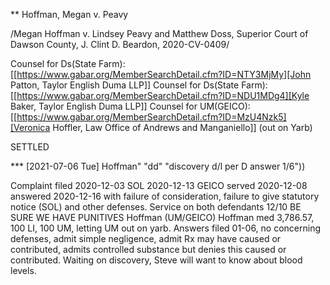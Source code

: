** Hoffman, Megan v. Peavy

/Megan Hoffman v. Lindsey Peavy and Matthew Doss, Superior Court of Dawson County, J. Clint D. Beardon, 2020-CV-0409/

Counsel for Ds(State Farm): [[https://www.gabar.org/MemberSearchDetail.cfm?ID=NTY3MjMy][John Patton, Taylor English Duma LLP]]
Counsel for Ds(State Farm): [[https://www.gabar.org/MemberSearchDetail.cfm?ID=NDU1MDg4][Kyle Baker, Taylor English Duma LLP]]
Counsel for UM(GEICO): [[https://www.gabar.org/MemberSearchDetail.cfm?ID=MzU4Nzk5][Veronica Hoffler, Law Office of Andrews and Manganiello]] (out on Yarb)

SETTLED

*** [2021-07-06 Tue] Hoffman" "dd" "discovery d/l per D answer 1/6"))

Complaint filed 2020-12-03 SOL 2020-12-13 GEICO served 2020-12-08 answered 2020-12-16 with failure of consideration, failure to give statutory notice (SOL) and other defenses. Service on both defendants 12/10 BE SURE WE HAVE PUNITIVES Hoffman (UM/GEICO) Hoffman med 3,786.57, 100 LI, 100 UM, letting UM out on yarb. Answers filed 01-06, no concerning defenses, admit simple negligence, admit Rx may have caused or contributed, admits controlled substance but denies this caused or contributed. Waiting on discovery, Steve will want to know about blood levels.


